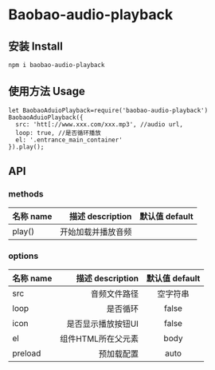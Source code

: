 # Baobao-audio-playback

## 安装 Install

```
npm i baobao-audio-playback
```

## 使用方法 Usage

```
let BaobaoAduioPlayback=require('baobao-audio-playback')
BaobaoAduioPlayback({
  src: 'htt[://www.xxx.com/xxx.mp3', //audio url,
  loop: true, //是否循环播放
  el: '.entrance_main_container'
}).play();
```

## API

### methods

| 名称 name | 描述 description | 默认值 default|
| :-----| ---: | :----: |
| play() | 开始加载并播放音频 | 	|


### options

| 名称 name | 描述 description | 默认值 default|
| :-----| ---: | :----: |
| src | 音频文件路径 | 空字符串|
| loop | 是否循环 | false|
| icon | 是否显示播放按钮UI | false|
| el | 组件HTML所在父元素 | body|
| preload | 预加载配置 | auto|

